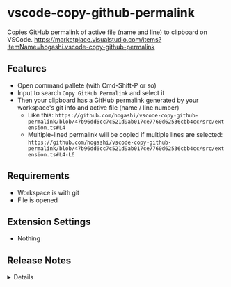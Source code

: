 # vscode-copy-github-permalink

Copies GitHub permalink of active file (name and line) to clipboard on VSCode. https://marketplace.visualstudio.com/items?itemName=hogashi.vscode-copy-github-permalink

## Features

- Open command pallete (with Cmd-Shift-P or so)
- Input to search `Copy GitHub Permalink` and select it
- Then your clipboard has a GitHub permalink generated by your workspace's git info and active file (name / line number)
  - Like this: `https://github.com/hogashi/vscode-copy-github-permalink/blob/47b96dd6cc7c521d9ab017ce7760d62536cbb4cc/src/extension.ts#L4`
  - Multiple-lined permalink will be copied if multiple lines are selected: `https://github.com/hogashi/vscode-copy-github-permalink/blob/47b96dd6cc7c521d9ab017ce7760d62536cbb4cc/src/extension.ts#L4-L6`

## Requirements

- Workspace is with git
- File is opened

## Extension Settings

- Nothing

## Release Notes

<details>

### 0.1.0

- added menu item inside editor/context, changed the title [#2](https://github.com/hogashi/vscode-copy-github-permalink/pull/2) (by @preynolds)
- dependency updates

### 0.0.7

- Fix git-remote url parsing
  - Use normalize-git-url

### 0.0.6

- Add tests for https-url maker function

### 0.0.5

- Fix git-remote url parsing
- Use `blob` when file path is in utl

### 0.0.4

- Fix url at repo has submodules

### 0.0.3

- Use simple message

### 0.0.2

- Merge CHANGELOG into README

### 0.0.1

- Initial release

</details>
